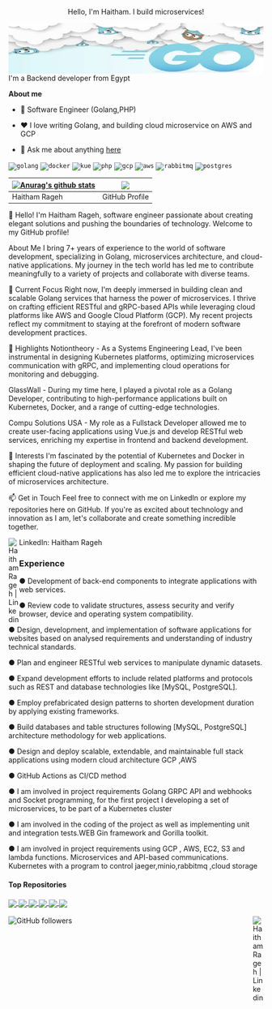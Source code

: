 <!--START_SECTION:badges-->
<!--END_SECTION:badges-->
<p align="center">
Hello, I'm Haitham. I build microservices!
</p>
<p align="center"><a href="https://github.com/haitham911"><img style="float: right;" width="100%" alt="Hello, I'm Haitham. I do open source!" src="./assets/goimage.jfif"  height="100px" /></a></p>

<br />

I'm a Backend developer from Egypt

**About me**

- 💼 Software Engineer (Golang,PHP)

- ❤️ I love writing Golang, and building cloud microservice on AWS and GCP

- 💬 Ask me about anything [here](https://github.com/haitham911/haitham911/issues)
<p float="left">
<code><img height="20" alt="golang" src="https://github.com/haitham911/haitham911/blob/main/assets/go.png"></code>
<code><img height="20" alt="docker" src="https://github.com/haitham911/haitham911/blob/main/assets/docker.png"></code>    
<code><img height="20" alt="kue" src="https://github.com/haitham911/haitham911/blob/main/assets/kube.png"></code> 
<code><img height="20" alt="php" src="https://github.com/haitham911/haitham911/blob/main/assets/php.png"></code>
<code><img height="20" alt="gcp" src="https://github.com/haitham911/haitham911/blob/main/assets/gcp.png"></code>
<code><img height="20" alt="aws" src="https://github.com/haitham911/haitham911/blob/main/assets/aws.png"></code>
<code><img height="20" alt="rabbitmq" src="https://github.com/haitham911/haitham911/blob/main/assets/rabbit.png"></code>    
<code><img height="20" alt="postgres" src="https://github.com/haitham911/haitham911/blob/main/assets/pg.png"></code>    
</p>
   

| <a href="https://github.com/anuraghazra/github-readme-stats"><img align="center" src="https://github-readme-stats.vercel.app/api?username=haitham911&show_icons=true&include_all_commits=true&theme=buefy&hide_border=true" alt="Anurag's github stats" /></a> | <a href="https://github.com/anuraghazra/github-readme-stats"><img align="center" src="https://github-readme-stats.vercel.app/api/top-langs/?username=haitham911&layout=compact&theme=buefy&hide_border=true" /></a> |
| ------------- | ------------- |
Haitham Rageh | GitHub Profile
👋 Hello! I'm Haitham Rageh, software engineer passionate about creating elegant solutions and pushing the boundaries of technology. Welcome to my GitHub profile!

About Me
I bring 7+ years of experience to the world of software development, specializing in Golang, microservices architecture, and cloud-native applications. My journey in the tech world has led me to contribute meaningfully to a variety of projects and collaborate with diverse teams.

🔭 Current Focus
Right now, I'm deeply immersed in building clean and scalable Golang services that harness the power of microservices. I thrive on crafting efficient RESTful and gRPC-based APIs while leveraging cloud platforms like AWS and Google Cloud Platform (GCP). My recent projects reflect my commitment to staying at the forefront of modern software development practices.

🌟 Highlights
Notiontheory - As a Systems Engineering Lead, I've been instrumental in designing Kubernetes platforms, optimizing microservices communication with gRPC, and implementing cloud operations for monitoring and debugging.

GlassWall - During my time here, I played a pivotal role as a Golang Developer, contributing to high-performance applications built on Kubernetes, Docker, and a range of cutting-edge technologies.

Compu Solutions USA - My role as a Fullstack Developer allowed me to create user-facing applications using Vue.js and develop RESTful web services, enriching my expertise in frontend and backend development.

🚀 Interests
I'm fascinated by the potential of Kubernetes and Docker in shaping the future of deployment and scaling. My passion for building efficient cloud-native applications has also led me to explore the intricacies of microservices architecture.

📫 Get in Touch
Feel free to connect with me on LinkedIn or explore my repositories here on GitHub. If you're as excited about technology and innovation as I am, let's collaborate and create something incredible together.

LinkedIn: Haitham Rageh <a href="https://www.linkedin.com/in/haitham-rageh-52b52a10b">
  <img align="left" alt="Haitham Rageh | Linkedin" width="21px" src="https://github.com/haitham911/haitham911.github.io/blob/main/assets/LinkedIn_icon.svg.png" />
</a>
### Experience 
<p>● Development of back-end components to integrate applications with web services.</p>
<p>● Review code to validate structures, assess security and verify browser, device and operating system compatibility.</p>
<p>● Design, development, and implementation of software applications for websites based on analysed requirements and understanding of industry technical standards.</p>
<p>● Plan and engineer RESTful web services to manipulate dynamic datasets.</p>
<p>● Expand development efforts to include related platforms and protocols such as REST and database technologies like [MySQL, PostgreSQL].</p>
<p>● Employ prefabricated design patterns to shorten development duration by applying existing frameworks.</p>
<p>● Build databases and table structures following [MySQL, PostgreSQL] architecture methodology for web applications.</p>
<p>● Design and deploy scalable, extendable, and maintainable full stack applications using modern cloud architecture GCP ,AWS</p>
<p>● GitHub Actions as CI/CD method</p>
<p>● I am involved in project requirements Golang GRPC API and webhooks and Socket programming, for the first project I developing a set of microservices, to be part of a Kubernetes cluster</p>
<p>● I am involved in the coding of the project as well as implementing unit and integration tests.WEB Gin framework and Gorilla toolkit.</p>
<p>● I am involved in project requirements using GCP , AWS, EC2, S3 and lambda functions. Microservices and API-based communications. Kubernetes with a program to control jaeger,minio,rabbitmq ,cloud storage</p>

#### Top Repositories


<a href="https://github.com/haitham911/fullstack">
  <img align="center" src="https://github-readme-stats.vercel.app/api/pin/?username=haitham911&repo=fullstack&theme=buefy" />
</a>
<a href="https://github.com/haitham911/cd0354-monolith-to-microservices-project">
  <img align="center" src="https://github-readme-stats.vercel.app/api/pin/?username=haitham911&repo=cd0354-monolith-to-microservices-project&theme=buefy" />
</a>
<a href="https://github.com/haitham911/email-microservice">
  <img align="center" src="https://github-readme-stats.vercel.app/api/pin/?username=haitham911&repo=email-microservice&theme=buefy" />
</a>
<a href="https://github.com/haitham911/event-management-">
  <img align="center" src="https://github-readme-stats.vercel.app/api/pin/?username=haitham911&repo=event-management-&theme=buefy" />
</a>
<a href="https://github.com/haitham911/CRM-Backend">
  <img align="center" src="https://github-readme-stats.vercel.app/api/pin/?username=haitham911&repo=event-management-&theme=buefy" />
</a>
<a href="[https://github.com/haitham911/CRM-Backend](https://github.com/haitham911/movieeapp)">
  <img align="center" src="https://github-readme-stats.vercel.app/api/pin/?username=haitham911&repo=event-management-&theme=buefy" />
</a>

<br />
<br />
<img alt="GitHub followers" src="https://img.shields.io/github/followers/haitham911">
<a href="https://www.linkedin.com/in/haitham-rageh-52b52a10b">
  <img align="right" alt="Haitham Rageh | Linkedin" width="21px" src="https://github.com/haitham911/haitham911.github.io/blob/main/assets/LinkedIn_icon.svg.png" />
</a>

